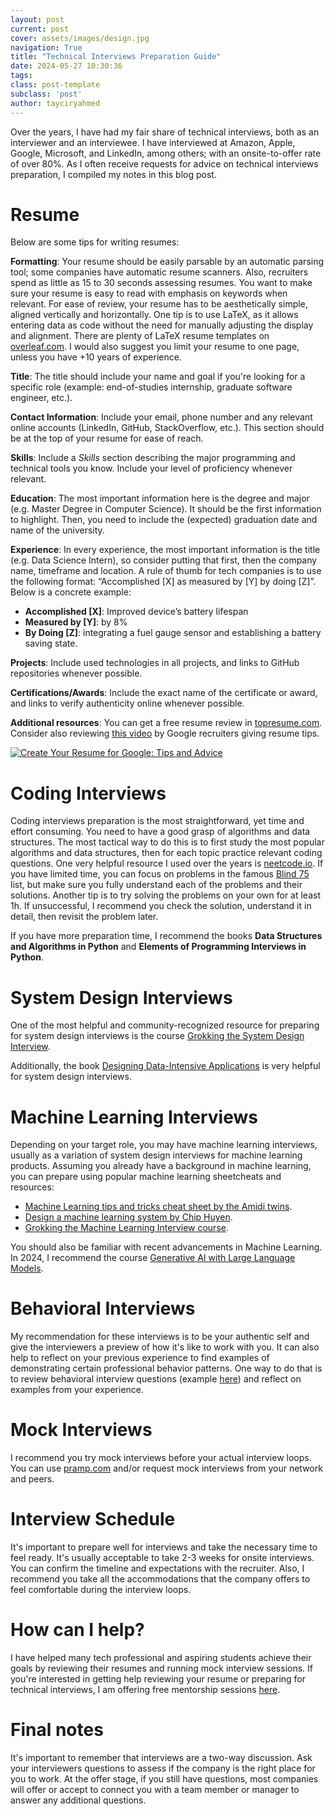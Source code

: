 ```yaml
---
layout: post
current: post
cover: assets/images/design.jpg
navigation: True
title: "Technical Interviews Preparation Guide"
date: 2024-05-27 10:30:36
tags:
class: post-template
subclass: 'post'
author: tayciryahmed
---
```


Over the years, I have had my fair share of technical interviews, both as an interviewer and an interviewee. I have interviewed at Amazon, Apple, Google, Microsoft, and LinkedIn, among others; with an onsite-to-offer rate of over 80%. As I often receive requests for advice on technical interviews preparation, I compiled my notes in this blog post. 

# Resume 
Below are some tips for writing resumes: 

**Formatting**: Your resume should be easily parsable by an automatic parsing tool; some companies have automatic resume scanners. Also, recruiters spend as little as 15 to 30 seconds assessing resumes. You want to make sure your resume is easy to read with emphasis on keywords when relevant. For ease of review, your resume has to be aesthetically simple, aligned vertically and horizontally. One tip is to use LaTeX, as it allows entering data as code without the need for manually adjusting the display and alignment. There are plenty of LaTeX resume templates on [overleaf.com](https://www.overleaf.com). I would also suggest you limit your resume to one page, unless you have +10 years of experience. 

**Title**: The title should include your name and goal if you're looking for a specific role (example: end-of-studies internship, graduate software engineer, etc.). 

**Contact Information**: Include your email, phone number and any relevant online accounts (LinkedIn, GitHub, StackOverflow, etc.). This section should be at the top of your resume for ease of reach. 

**Skills**: Include a _Skills_ section describing the major programming and technical tools you know. Include your level of proficiency whenever relevant. 

**Education**:  The most important information here is the degree and major (e.g. Master Degree in Computer Science). It should be the first information to highlight. Then, you need to include the (expected) graduation date and name of the university. 

**Experience**: In every experience, the most important information is the title (e.g. Data Science Intern), so consider putting that first, then the company name, timeframe and location. A rule of thumb for tech companies is to use the following format: “Accomplished [X] as measured by [Y] by doing [Z]”. Below is a concrete example: 
- **Accomplished [X]**: Improved device’s battery lifespan 
- **Measured by [Y]**: by 8% 
- **By Doing [Z]**: integrating a fuel gauge sensor and establishing a battery saving state. 

**Projects**: Include used technologies in all projects, and links to GitHub repositories whenever possible. 

**Certifications/Awards**: Include the exact name of the certificate or award, and links to verify authenticity online whenever possible. 

**Additional resources**:
You can get a free resume review in [topresume.com](https://www.topresume.com/). Consider also reviewing [this video](https://www.youtube.com/watch?v=BYUy1yvjHxE) by Google recruiters giving resume tips. 

[![Create Your Resume for Google: Tips and Advice](https://img.youtube.com/vi/BYUy1yvjHxE/0.jpg)](https://www.youtube.com/watch?v=BYUy1yvjHxE)

# Coding Interviews 
Coding interviews preparation is the most straightforward, yet time and effort consuming. You need to have a good grasp of algorithms and data structures. The most tactical way to do this is to first study the most popular algorithms and data structures, then for each topic practice relevant coding questions. One very helpful resource I used over the years is [neetcode.io](https://neetcode.io). If you have limited time, you can focus on problems in the famous [Blind 75](https://neetcode.io/practice) list, but make sure you fully understand each of the problems and their solutions. Another tip is to try solving the problems on your own for at least 1h. If unsuccessful, I recommend you check the solution, understand it in detail, then revisit the problem later.  

If you have more preparation time, I recommend the books **Data Structures and Algorithms in Python** and **Elements of Programming Interviews in Python**. 

# System Design Interviews 
One of the most helpful and community-recognized resource for preparing for system design interviews is the course [Grokking the System Design Interview]( https://www.educative.io/courses/grokking-modern-system-design-interview-for-engineers-managers). 

Additionally, the book [Designing Data-Intensive Applications](https://www.oreilly.com/library/view/designing-data-intensive-applications/9781491903063/) is very helpful for system design interviews. 

# Machine Learning Interviews
Depending on your target role, you may have machine learning interviews, usually as a variation of system design interviews for machine learning products. Assuming you already have a background in machine learning, you can prepare using popular machine learning sheetcheats and resources: 
- [Machine Learning tips and tricks cheat sheet by the Amidi twins](https://stanford.edu/~shervine/teaching/cs-229/cheatsheet-machine-learning-tips-and-tricks). 
- [Design a machine learning system by Chip Huyen](https://huyenchip.com/machine-learning-systems-design/design-a-machine-learning-system.html). 
- [Grokking the Machine Learning Interview course](https://www.educative.io/courses/grokking-the-machine-learning-interview).

You should also be familiar with recent advancements in Machine Learning. In 2024, I recommend the course [Generative AI with Large Language Models](https://www.coursera.org/learn/generative-ai-with-llms). 

# Behavioral Interviews 
My recommendation for these interviews is to be your authentic self and give the interviewers a preview of how it's like to work with you. It can also help to reflect on your previous experience to find examples of demonstrating certain professional behavior patterns. One way to do that is to review behavioral interview questions (example [here](https://www.tryexponent.com/questions?type=behavioral&src=nav)) and reflect on examples from your experience. 

# Mock Interviews 
I recommend you try mock interviews before your actual interview loops. You can use [pramp.com](https://www.pramp.com) and/or request mock interviews from your network and peers. 

# Interview Schedule 
It's important to prepare well for interviews and take the necessary time to feel ready. It's usually acceptable to take 2-3 weeks for onsite interviews. You can confirm the timeline and expectations with the recruiter. Also, I recommend you take all the accommodations that the company offers to feel comfortable during the interview loops. 

# How can I help? 
I have helped many tech professional and aspiring students achieve their goals by reviewing their resumes and running mock interview sessions. If you're interested in getting help reviewing your resume or preparing for technical interviews, I am offering free mentorship sessions [here](https://mentors.codingcoach.io/u/66530c994474770664cda1b1?name=Taycir+Yahmed). 

# Final notes
It's important to remember that interviews are a two-way discussion. Ask your interviewers questions to assess if the company is the right place for you to work. At the offer stage, if you still have questions, most companies will offer or accept to connect you with a team member or manager to answer any additional questions. 

